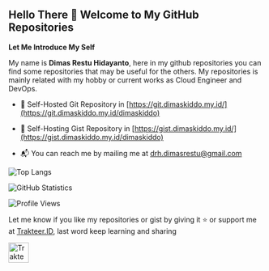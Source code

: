 ## Hello There 👋 Welcome to My GitHub Repositories

**Let Me Introduce My Self**

My name is **Dimas Restu Hidayanto**, here in my github repositories you can find some repositories that may be useful for the others. My repositories is mainly related with my hobby or current works as Cloud Engineer and DevOps.

- 💾 Self-Hosted Git Repository in [https://git.dimaskiddo.my.id/](https://git.dimaskiddo.my.id/dimaskiddo)

- 📙 Self-Hosting Gist Repository in [https://gist.dimaskiddo.my.id/](https://gist.dimaskiddo.my.id/dimaskiddo)

- 📬 You can reach me by mailing me at [drh.dimasrestu@gmail.com](mailto:drh.dimasrestu@gmail.com)

![Top Langs](https://github-readme-stats.vercel.app/api/top-langs/?username=dimaskiddo&layout=compact)

![GitHub Statistics](https://github-readme-stats.vercel.app/api?username=dimaskiddo&show_icons=true)

![Profile Views](https://komarev.com/ghpvc/?username=dimaskiddo&label=Profile%20Views&color=0e75b6&style=flat)

Let me know if you like my repositories or gist by giving it ⭐️ or support me at [Trakteer.ID](https://trakteer.id/dimaskiddo/tip), last word keep learning and sharing

<a href="https://trakteer.id/dimaskiddo/tip" target="_blank"><img id="wse-buttons-preview" src="https://cdn.trakteer.id/images/embed/trbtn-red-6.png" height="40" style="border: 0px; height: 40px;" alt="Trakteer Saya"></a>

